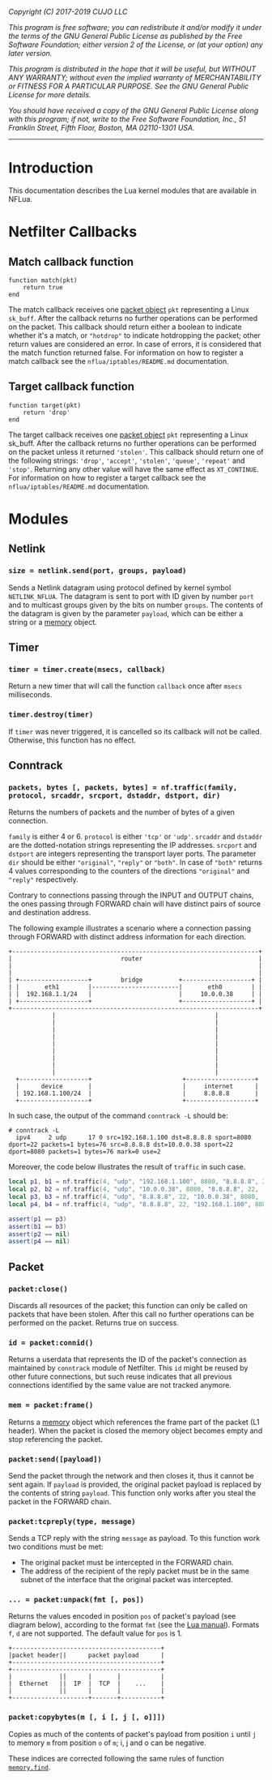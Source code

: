_Copyright (C) 2017-2019  CUJO LLC_

_This program is free software; you can redistribute it and/or modify_
_it under the terms of the GNU General Public License as published by_
_the Free Software Foundation; either version 2 of the License, or_
_(at your option) any later version._

_This program is distributed in the hope that it will be useful,_
_but WITHOUT ANY WARRANTY; without even the implied warranty of_
_MERCHANTABILITY or FITNESS FOR A PARTICULAR PURPOSE.  See the_
_GNU General Public License for more details._

_You should have received a copy of the GNU General Public License along_
_with this program; if not, write to the Free Software Foundation, Inc.,_
_51 Franklin Street, Fifth Floor, Boston, MA 02110-1301 USA._
- - -

# Introduction

This documentation describes the Lua kernel modules that are available in NFLua.

# Netfilter Callbacks

## Match callback function

```
function match(pkt)
	return true
end
```

The match callback receives one [packet object](#packet) `pkt` representing a Linux `sk_buff`.
After the callback returns no further operations can be performed on the packet.
This callback should return either a boolean to indicate whether it's a match, or `"hotdrop"` to indicate hotdropping the packet; other return values are considered an error.
In case of errors, it is considered that the match function returned false.
For information on how to register a match callback see the `nflua/iptables/README.md` documentation.

## Target callback function

```
function target(pkt)
	return 'drop'
end
```

The target callback receives one [packet object](#packet) `pkt` representing a Linux sk_buff.
After the callback returns no further operations can be performed on the packet unless it returned `'stolen'`.
This callback should return one of the following strings: `'drop'`, `'accept'`, `'stolen'`, `'queue'`, `'repeat'` and `'stop'`.
Returning any other value will have the same effect as `XT_CONTINUE`.
For information on how to register a target callback see the `nflua/iptables/README.md` documentation.

# Modules

## Netlink

### `size = netlink.send(port, groups, payload)`

Sends a Netlink datagram using protocol defined by kernel symbol `NETLINK_NFLUA`.
The datagram is sent to port with ID given by number `port` and to multicast groups given by the bits on number `groups`.
The contents of the datagram is given by the parameter `payload`, which can be either a string or a [memory](https://github.com/cujoai/lua-memory/) object.

## Timer

### `timer = timer.create(msecs, callback)`

Return a new timer that will call the function `callback` once after `msecs` milliseconds.

### `timer.destroy(timer)`

If `timer` was never triggered, it is cancelled so its callback will not be called.
Otherwise, this function has no effect.

## Conntrack

### `packets, bytes [, packets, bytes] = nf.traffic(family, protocol, srcaddr, srcport, dstaddr, dstport, dir)`

Returns the numbers of packets and the number of bytes of a given connection.

`family` is either 4 or 6.
`protocol` is either `'tcp'` or `'udp'`.
`srcaddr` and `dstaddr` are the dotted-notation strings representing the IP addresses.
`srcport` and `dstport` are integers representing the transport layer ports.
The parameter `dir` should be either `"original"`, `"reply"` or `"both"`.
In case of `"both"` returns 4 values corresponding to the counters of the directions `"original"` and `"reply"` respectively.

Contrary to connections passing through the INPUT and OUTPUT chains, the ones passing through FORWARD chain will have distinct pairs of source and destination address.

The following example illustrates a scenario where a connection passing through FORWARD with distinct address information for each direction.

```
+--------------------------------------------------------------------+
|                              router                                |
|                                                                    |
|                                                                    |
| +-------------------+        bridge          +-------------------+ |
| |       eth1        |------------------------|       eth0        | |
| |  192.168.1.1/24   |                        |     10.0.0.38     | |
| +-------------------+                        +-------------------+ |
+--------------------------------------------------------------------+
            |                                            |
            |                                            |
            |                                            |
            |                                            |
            |                                            |
            |                                            |
            |                                            |
            |                                            |
            |                                            |
  +-------------------+                         +-------------------+
  |      device       |                         |     internet      |
  | 192.168.1.100/24  |                         |     8.8.8.8       |
  +-------------------+                         +-------------------+

```

In such case, the output of the command `conntrack -L` should be:

```
# conntrack -L
  ipv4     2 udp      17 0 src=192.168.1.100 dst=8.8.8.8 sport=8080 dport=22 packets=1 bytes=76 src=8.8.8.8 dst=10.0.0.38 sport=22 dport=8080 packets=1 bytes=76 mark=0 use=2
```

Moreover, the code below illustrates the result of `traffic` in such case.

```lua
local p1, b1 = nf.traffic(4, "udp", "192.168.1.100", 8080, "8.8.8.8", 22, 'original')
local p2, b2 = nf.traffic(4, "udp", "10.0.0.38", 8080, "8.8.8.8", 22, 'original')
local p3, b3 = nf.traffic(4, "udp", "8.8.8.8", 22, "10.0.0.38", 8080, 'reply')
local p4, b4 = nf.traffic(4, "udp", "8.8.8.8", 22, "192.168.1.100", 8080, 'reply')

assert(p1 == p3)
assert(b1 == b3)
assert(p2 == nil)
assert(p4 == nil)
```

## Packet

### `packet:close()`

Discards all resources of the packet; this function can only be called on packets that have been stolen.
After this call no further operations can be performed on the packet.
Returns true on success.

### `id = packet:connid()`

Returns a userdata that represents the ID of the packet's connection as maintained by `conntrack` module of Netfilter.
This `id` might be reused by other future connections, but such reuse indicates that all previous connections identified by the same value are not tracked anymore.

### `mem = packet:frame()`

Returns a [memory](https://github.com/cujoai/lua-memory/) object which references the frame part of the packet (L1 header).
When the packet is closed the memory object becomes empty and stop referencing the packet.

### `packet:send([payload])`

Send the packet through the network and then closes it, thus it cannot be sent again.
If `payload` is provided, the original packet payload is replaced by the contents of string `payload`.
This function only works after you steal the packet in the FORWARD chain.

### `packet:tcpreply(type, message)`

Sends a TCP reply with the string `message` as payload.
To this function work two conditions must be met:

- The original packet must be intercepted in the FORWARD chain.
- The address of the recipient of the reply packet must be in the same subnet of the interface that the original packet was intercepted.

### `... = packet:unpack(fmt [, pos])`

Returns the values encoded in position `pos` of packet's payload (see diagram below), according to the format `fmt` (see the [Lua manual](https://www.lua.org/manual/5.3/manual.html#6.4.2)).
Formats `f`, `d` are not supported.
The default value for `pos` is 1.

```
+-----------------------------------------+
|packet header||      packet payload      |
+-----------------------------------------+
+-----------------------------------------+
|             ||      |       |           |
|  Ethernet   ||  IP  |  TCP  |    ...    |
|             ||      |       |           |
+---------------------+-------+-----------+
```

### `packet:copybytes(m [, i [, j [, o]]])`

Copies as much of the contents of packet's payload from position `i` until `j` to memory `m` from position `o` of `m`;
i, j and o can be negative.

These indices are corrected following the same rules of function [`memory.find`](https://github.com/cujoai/lua-memory/blob/master/doc/manual.md#memoryfind-m-s--i--j--o).
